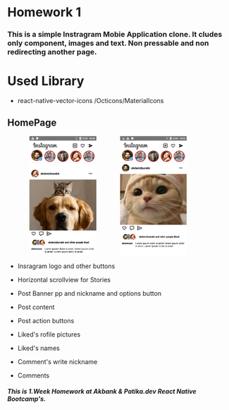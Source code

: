 # Homework 1 
### This is a simple Instragram Mobie Application clone. It cludes only component, images and text. Non pressable and non redirecting another page.

# Used Library
* react-native-vector-icons /Octicons/MaterialIcons

## HomePage

<img width="30%" hspace="10%" src="./ScreenShots/HomePage.png"/>     <img width="30%" src="./ScreenShots/HomePage2.png"/>


* Insragram logo and other buttons
* Horizontal scrollview for Stories

* Post Banner pp and nickname and options button
* Post content
* Post action buttons

* Liked's rofile pictures
* Liked's names

* Comment's write nickname
* Comments


##### This is 1.Week Homework at Akbank & Patika.dev React Native Bootcamp's.
